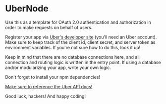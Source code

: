 # UberNode

Use this as a template for OAuth 2.0 authentication and authorization in order to make requests on behalf of users.

Register your app via [Uber's developer site](https://developer.uber.com) (you'll need an Uber account). Make sure to keep track of the client id, client secret, and server token as environment variables. If you're not sure how to do this, look it up!

Keep in mind that there are no database connections here, and all connection and routing logic is written in the entry point. If using a database and/or modularizing your app, write your own logic.

Don't forget to install your npm dependencies!

[Make sure to reference the Uber API docs!](https://developer.uber.com)

Good luck, hackers! And happy coding!